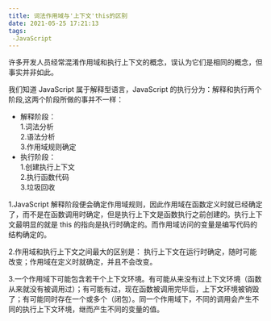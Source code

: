```yaml
---
title: 词法作用域与'上下文'this的区别
date: 2021-05-25 17:21:13
tags:
 -JavaScript
---
```


许多开发人员经常混淆作用域和执行上下文的概念，误认为它们是相同的概念，但事实并非如此。

我们知道 JavaScript 属于解释型语言，JavaScript 的执行分为：解释和执行两个阶段,这两个阶段所做的事并不一样：

* 解释阶段：  
1.词法分析  
2.语法分析  
3.作用域规则确定  
* 执行阶段：  
1.创建执行上下文  
2.执行函数代码  
3.垃圾回收  

1.JavaScript 解释阶段便会确定作用域规则，因此作用域在函数定义时就已经确定了，而不是在函数调用时确定，但是执行上下文是函数执行之前创建的。执行上下文最明显的就是 this 的指向是执行时确定的。而作用域访问的变量是编写代码的结构确定的。

2.作用域和执行上下文之间最大的区别是：
执行上下文在运行时确定，随时可能改变；作用域在定义时就确定，并且不会改变。

3.一个作用域下可能包含若干个上下文环境。有可能从来没有过上下文环境（函数从来就没有被调用过）；有可能有过，现在函数被调用完毕后，上下文环境被销毁了；有可能同时存在一个或多个（闭包）。同一个作用域下，不同的调用会产生不同的执行上下文环境，继而产生不同的变量的值。
